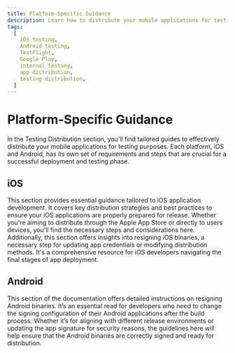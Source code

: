 ```yaml
---
title: Platform-Specific Guidance
description: Learn how to distribute your mobile applications for testing on iOS and Android platforms. Follow the platform-specific guides to ensure a smooth testing process.
tags:
  [
    iOS testing,
    Android testing,
    TestFlight,
    Google Play,
    internal testing,
    app distribution,
    testing distribution,
  ]
---
```


# Platform-Specific Guidance

In the Testing Distribution section, you'll find tailored guides to effectively distribute your mobile applications for testing purposes. Each platform, iOS and Android, has its own set of requirements and steps that are crucial for a successful deployment and testing phase.

## iOS

This section provides essential guidance tailored to iOS application development. It covers key distribution strategies and best practices to ensure your iOS applications are properly prepared for release. Whether you're aiming to distribute through the Apple App Store or directly to users devices, you'll find the necessary steps and considerations here. Additionally, this section offers insights into resigning iOS binaries, a necessary step for updating app credentials or modifying distribution methods. It's a comprehensive resource for iOS developers navigating the final stages of app deployment.

## Android

This section of the documentation offers detailed instructions on resigning Android binaries. It’s an essential read for developers who need to change the signing configuration of their Android applications after the build process. Whether it’s for aligning with different release environments or updating the app signature for security reasons, the guidelines here will help ensure that the Android binaries are correctly signed and ready for distribution.
